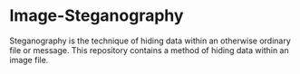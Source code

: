# Image-Steganography
Steganography is the technique of hiding data within an otherwise ordinary file or message. This repository contains a method of hiding data within an image file.
